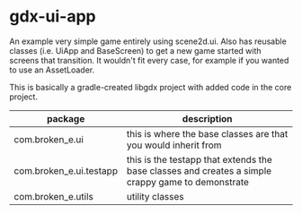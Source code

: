 gdx-ui-app
==========

An example very simple game entirely using scene2d.ui.  Also has reusable classes (i.e. UiApp and BaseScreen) to get a new game started with screens that transition.  It wouldn't fit every case, for example if you wanted to use an AssetLoader.  


This is basically a gradle-created libgdx project with added code in the core project.

| package | description |
|---------------|-------------------------------|
| com.broken_e.ui | this is where the base classes are that you would inherit from|
|com.broken_e.ui.testapp|this is the testapp that extends the base classes and creates a simple crappy game to demonstrate|
|com.broken_e.utils|utility classes|
